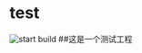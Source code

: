 # test 
![start build](https://github.com/lzhprigrammer/test/workflows/start%20build/badge.svg?branch=master)
##这是一个测试工程
